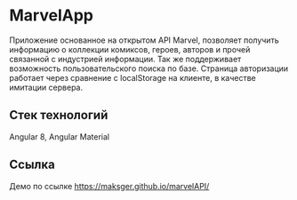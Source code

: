 # MarvelApp
Приложение основанное на открытом API Marvel, позволяет получить информацию о коллекции комиксов, героев, авторов и прочей связанной с индустрией информации. Так же поддерживает возможность пользовательского поиска по базе. Страница авторизации работает через сравнение с localStorage на клиенте, в качестве имитации сервера.

## Стек технологий 
Angular 8, Angular Material

## Ссылка
Демо по ссылке https://maksger.github.io/marvelAPI/
